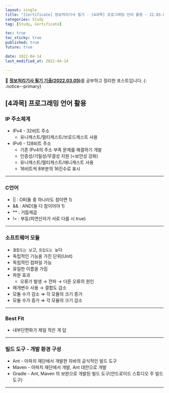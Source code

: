 ```yaml
---
layout: single
title: "[Certificate] 정보처리기사 필기 - [4과목] 프로그래밍 언어 활용 - 22.03.05"
categories: Study
tag: [Study, Certificate]

toc: true
toc_sticky: true
published: true
future: true

date: 2022-04-14
last_modified_at: 2022-04-14

---
```



📄 [**정보처리기사 필기 기출(2022.03.05)**](https://comcbt.com/xe/iz)를 공부하고 정리한 포스트입니다.
{: .notice--primary}


## [4과목] 프로그래밍 언어 활용


### IP 주소체계

- IPv4 - 32비트 주소
    - 유니캐스트/멀티캐스트/브로드캐스트 사용
- IPv6 - 128비트 주소
    - 기존 IPv4의 주소 부족 문제를 해결하기 개발
    - 인증성/기밀성/무결성 지원 (=보안성 강화)
    - 유니캐스트/멀티캐스트/애니캐스트 사용
    - 16비트씩 8부분의 16진수로 표시
    
---
    
### C언어

- || : OR(둘 중 하나라도 참이면 1)
- && : AND(둘 다 참이어야 1)
- ** : 거듭제곱
- != : 부등(피연산자가 서로 다를 시 true)

---

### 소프트웨어 모듈

- `결합도는 낮`고, `응집도는 높`다
- 독립적인 기능을 가진 단위(Unit)
- 독립적인 컴파일 가능
- 유일한 이름을 가짐
- 파문 효과
    - 오류가 발생 → 전파 → 다른 오류의 원인
- 매개변수 사용 → 결합도 감소
- 모듈 수가 감소 ⇒ 각 모듈의 크기 증가
- 모듈 수가 증가 ⇒ 각 모듈의 크기 감소

---

### Best Fit

- 내부단편화가 제일 작은 게 답

---

### 빌드 도구 - 개발 환경 구성

- Ant - 아파치 재단에서 개발한 자바의 공식적인 빌드 도구
- Maven - 아파치 재단에서 개발, Ant 대안으로 개발
- Gradle - Ant, Maven 의 보완으로 개발된 빌드 도구(안드로이드 스튜디오 주 빌드 도구)

---

